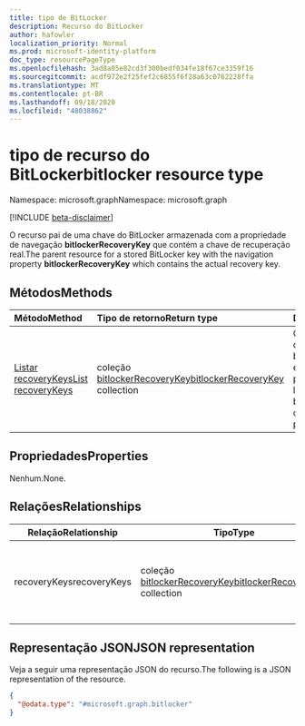 ```yaml
---
title: tipo de BitLocker
description: Recurso do BitLocker
author: hafowler
localization_priority: Normal
ms.prod: microsoft-identity-platform
doc_type: resourcePageType
ms.openlocfilehash: 3ad8a05e82cd3f300bedf034fe18f67ce3359f16
ms.sourcegitcommit: acdf972e2f25fef2c6855f6f28a63c0762228ffa
ms.translationtype: MT
ms.contentlocale: pt-BR
ms.lasthandoff: 09/18/2020
ms.locfileid: "48038862"
---
```

# <a name="bitlocker-resource-type"></a><span data-ttu-id="db830-103">tipo de recurso do BitLocker</span><span class="sxs-lookup"><span data-stu-id="db830-103">bitlocker resource type</span></span>

<span data-ttu-id="db830-104">Namespace: microsoft.graph</span><span class="sxs-lookup"><span data-stu-id="db830-104">Namespace: microsoft.graph</span></span>

[!INCLUDE [beta-disclaimer](../../includes/beta-disclaimer.md)]

<span data-ttu-id="db830-105">O recurso pai de uma chave do BitLocker armazenada com a propriedade de navegação **bitlockerRecoveryKey** que contém a chave de recuperação real.</span><span class="sxs-lookup"><span data-stu-id="db830-105">The parent resource for a stored BitLocker key with the navigation property **bitlockerRecoveryKey** which contains the actual recovery key.</span></span>

## <a name="methods"></a><span data-ttu-id="db830-106">Métodos</span><span class="sxs-lookup"><span data-stu-id="db830-106">Methods</span></span>
|<span data-ttu-id="db830-107">Método</span><span class="sxs-lookup"><span data-stu-id="db830-107">Method</span></span>|<span data-ttu-id="db830-108">Tipo de retorno</span><span class="sxs-lookup"><span data-stu-id="db830-108">Return type</span></span>|<span data-ttu-id="db830-109">Descrição</span><span class="sxs-lookup"><span data-stu-id="db830-109">Description</span></span>|
|:---|:---|:---|
|[<span data-ttu-id="db830-110">Listar recoveryKeys</span><span class="sxs-lookup"><span data-stu-id="db830-110">List recoveryKeys</span></span>](../api/bitlocker-list-recoverykeys.md)|<span data-ttu-id="db830-111">coleção [bitlockerRecoveryKey](../resources/bitlockerrecoverykey.md)</span><span class="sxs-lookup"><span data-stu-id="db830-111">[bitlockerRecoveryKey](../resources/bitlockerrecoverykey.md) collection</span></span>|<span data-ttu-id="db830-112">Obtenha uma lista dos objetos bitlockerRecoveryKey e suas propriedades.</span><span class="sxs-lookup"><span data-stu-id="db830-112">Get a list of the bitlockerRecoveryKey objects and their properties.</span></span>|

## <a name="properties"></a><span data-ttu-id="db830-113">Propriedades</span><span class="sxs-lookup"><span data-stu-id="db830-113">Properties</span></span>
<span data-ttu-id="db830-114">Nenhum.</span><span class="sxs-lookup"><span data-stu-id="db830-114">None.</span></span>

## <a name="relationships"></a><span data-ttu-id="db830-115">Relações</span><span class="sxs-lookup"><span data-stu-id="db830-115">Relationships</span></span>
| <span data-ttu-id="db830-116">Relação</span><span class="sxs-lookup"><span data-stu-id="db830-116">Relationship</span></span> | <span data-ttu-id="db830-117">Tipo</span><span class="sxs-lookup"><span data-stu-id="db830-117">Type</span></span> | <span data-ttu-id="db830-118">Descrição</span><span class="sxs-lookup"><span data-stu-id="db830-118">Description</span></span> |
|--|--|--|
| <span data-ttu-id="db830-119">recoveryKeys</span><span class="sxs-lookup"><span data-stu-id="db830-119">recoveryKeys</span></span> | <span data-ttu-id="db830-120">coleção [bitlockerRecoveryKey](../resources/bitlockerrecoverykey.md)</span><span class="sxs-lookup"><span data-stu-id="db830-120">[bitlockerRecoveryKey](../resources/bitlockerrecoverykey.md) collection</span></span> | <span data-ttu-id="db830-121">As chaves de recuperação associadas à entidade do BitLocker.</span><span class="sxs-lookup"><span data-stu-id="db830-121">The recovery keys associated with the bitlocker entity.</span></span> |

## <a name="json-representation"></a><span data-ttu-id="db830-122">Representação JSON</span><span class="sxs-lookup"><span data-stu-id="db830-122">JSON representation</span></span>
<span data-ttu-id="db830-123">Veja a seguir uma representação JSON do recurso.</span><span class="sxs-lookup"><span data-stu-id="db830-123">The following is a JSON representation of the resource.</span></span>
<!-- {
  "blockType": "resource",
  "@odata.type": "microsoft.graph.bitlocker",
  "baseType": "microsoft.graph.entity",
  "openType": false
}
-->
``` json
{
  "@odata.type": "#microsoft.graph.bitlocker"
}
```

